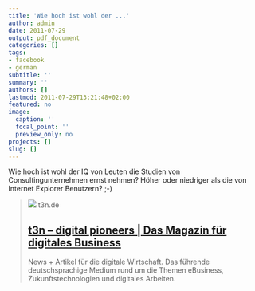 ```yaml
---
title: 'Wie hoch ist wohl der ...'
author: admin
date: 2011-07-29
output: pdf_document
categories: []
tags:
- facebook
- german
subtitle: ''
summary: ''
authors: []
lastmod: 2011-07-29T13:21:48+02:00
featured: no
image:
  caption: ''
  focal_point: ''
  preview_only: no
projects: []
slug: []
---
```

Wie hoch ist wohl der IQ von Leuten die Studien von Consultingunternehmen ernst nehmen? Höher oder niedriger als die von Internet Explorer Benutzern? ;-)
> [![](https://storage.googleapis.com/t3n-de/assets/t3n/2018/images/t3n-og-1200x630.png)](http://t3n.de/news/studie-nutzer-internet-explorer-dummer-323769/)
> t3n.de
> ## [t3n  – digital pioneers | Das Magazin für digitales Business](http://t3n.de/news/studie-nutzer-internet-explorer-dummer-323769/)
>
>News + Artikel für die digitale Wirtschaft. Das führende deutschsprachige Medium rund um die Themen eBusiness, Zukunftstechnologien und digitales Arbeiten.

